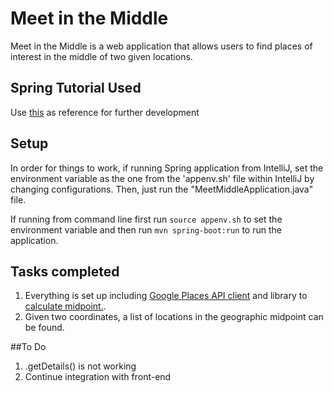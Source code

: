 # Meet in the Middle
Meet in the Middle is a web application that allows users to find places of interest
in the middle of two given locations.

## Spring Tutorial Used
Use [this](http://shengwangi.blogspot.com/2016/08/jersey-in-spring-boothello-world-example.html) as reference for further development

## Setup
In order for things to work, if running Spring application from IntelliJ, set the environment variable as the
one from the 'appenv.sh' file within IntelliJ by changing configurations. Then, just run the "MeetMiddleApplication.java" file.

If running from command line first run 
`source appenv.sh`
to set the environment variable and then run
`mvn spring-boot:run`
to run the application.

## Tasks completed
1) Everything is set up including [Google Places API client](https://github.com/windy1/google-places-api-java) and library to [calculate midpoint.](https://github.com/grumlimited/geocalc). 
2) Given two coordinates, a list of locations in the geographic midpoint can be found. 

##To Do
1) .getDetails() is not working
2) Continue integration with front-end
